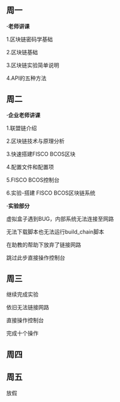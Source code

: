 ## **周一**

**·老师讲课**

1.区块链密码学基础

2.区块链基础

3.区块链实验简单说明

4.API的五种方法



## **周二**

**·企业老师讲课**

1.联盟链介绍

2.区块链技术与原理分析

3.快速搭建FISCO BCOS区块

4.配置文件和配置项

5.FISCO BCOS控制台

6.实验-搭建 FISCO BCOS区块链系统



**·实验部分**

虚拟盒子遇到BUG，内部系统无法连接至网路

无法下载脚本也无法运行build_chain脚本

在助教的帮助下放弃了链接网路

跳过此步直接操作控制台



## **周三**

继续完成实验

依旧无法链接网路

直接操作控制台

完成十个操作



## **周四**



## **周五**

放假